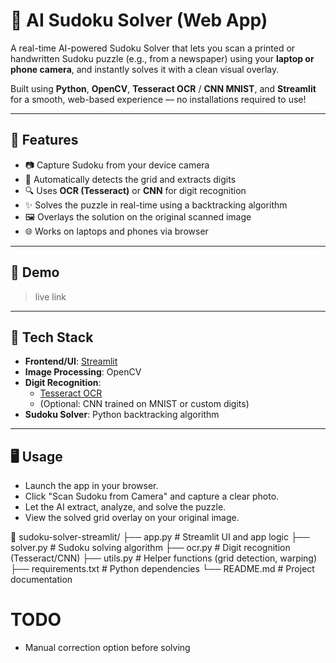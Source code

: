 # 🧠 AI Sudoku Solver (Web App)

A real-time AI-powered Sudoku Solver that lets you scan a printed or handwritten Sudoku puzzle (e.g., from a newspaper) using your **laptop or phone camera**, and instantly solves it with a clean visual overlay.

Built using **Python**, **OpenCV**, **Tesseract OCR** / **CNN MNIST**, and **Streamlit** for a smooth, web-based experience — no installations required to use!

---

## 🚀 Features

- 📷 Capture Sudoku from your device camera
- 🧠 Automatically detects the grid and extracts digits
- 🔍 Uses **OCR (Tesseract)** or **CNN** for digit recognition
- ✨ Solves the puzzle in real-time using a backtracking algorithm
- 🖼️ Overlays the solution on the original scanned image
- 🌐 Works on laptops and phones via browser

---

## 📸 Demo

> live link

---

## 🧱 Tech Stack

- **Frontend/UI**: [Streamlit](https://streamlit.io/)
- **Image Processing**: OpenCV
- **Digit Recognition**:
  - [Tesseract OCR](https://github.com/tesseract-ocr/tesseract)
  - (Optional: CNN trained on MNIST or custom digits)
- **Sudoku Solver**: Python backtracking algorithm

---

## 🖥️ Usage

- Launch the app in your browser.
- Click "Scan Sudoku from Camera" and capture a clear photo.
- Let the AI extract, analyze, and solve the puzzle.
- View the solved grid overlay on your original image.

📁 sudoku-solver-streamlit/
├── app.py # Streamlit UI and app logic
├── solver.py # Sudoku solving algorithm
├── ocr.py # Digit recognition (Tesseract/CNN)
├── utils.py # Helper functions (grid detection, warping)
├── requirements.txt # Python dependencies
└── README.md # Project documentation

# TODO

- Manual correction option before solving

